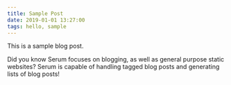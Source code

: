 ```yaml
---
title: Sample Post
date: 2019-01-01 13:27:00
tags: hello, sample
---
```


This is a sample blog post.

Did you know Serum focuses on blogging, as well as general purpose static
websites? Serum is capable of handling tagged blog posts and generating lists
of blog posts!
